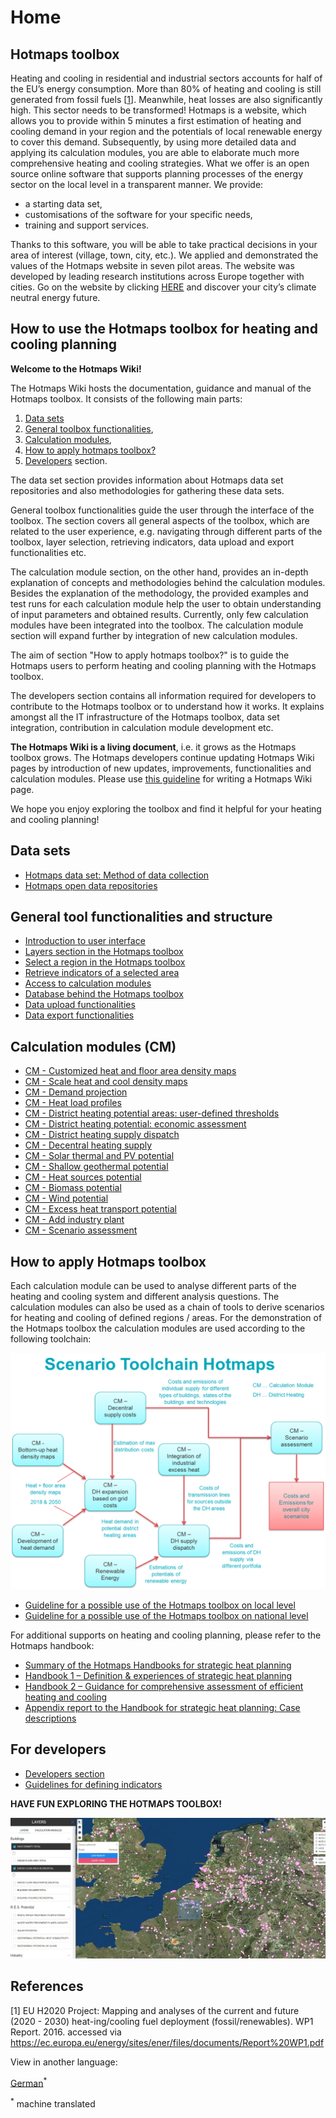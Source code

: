 <h1>Home</h1>

## Hotmaps toolbox

Heating and cooling in residential and industrial sectors accounts for half of the EU’s energy consumption. More than 80% of heating and cooling is still generated from fossil fuels [[1](#references)]. Meanwhile, heat losses are also significantly high. This sector needs to be transformed! 
Hotmaps is a website, which allows you to provide within 5 minutes a first estimation of heating and cooling demand in your region and the potentials of local renewable energy to cover this demand. Subsequently, by using more detailed data and applying its calculation modules, you are able to elaborate much more comprehensive heating and cooling strategies.
What we offer is an open source online software that supports planning processes of the energy sector on the local level in a transparent manner. We provide:
* a starting data set, 
* customisations of the software for your specific needs, 
* training and support services.

Thanks to this software, you will be able to take practical decisions in your area of interest (village, town, city, etc.). We applied and demonstrated the values of the Hotmaps website in seven pilot areas. The website was developed by leading research institutions across Europe together with cities. Go on the website by clicking [HERE](https://www.hotmaps.hevs.ch/map) and discover your city’s climate neutral energy future. 


## How to use the Hotmaps toolbox for heating and cooling planning 
**Welcome to the Hotmaps Wiki!**

The Hotmaps Wiki hosts the documentation, guidance and manual of the Hotmaps toolbox. It consists of the following main parts:

1. [Data sets](#data-sets)
1. [General toolbox functionalities](#general-tool-functionalities-and-structure),
1. [Calculation modules](#calculation-modules-cm),
1. [How to apply hotmaps toolbox?](#how-to-apply-hotmaps-toolbox)
1. [Developers](#for-developers) section.


The data set section provides information about Hotmaps data set repositories and also methodologies for gathering these data sets.

General toolbox functionalities guide the user through the interface of the toolbox. The section covers all general aspects of the toolbox, which are related to the user experience, e.g. navigating through different parts of the toolbox, layer selection, retrieving indicators, data upload and export functionalities etc.

The calculation module section, on the other hand, provides an in-depth explanation of concepts and methodologies behind the calculation modules. Besides the explanation of the methodology, the provided examples and test runs for each calculation module help the user to obtain understanding of input parameters and obtained results. Currently, only few calculation modules have been integrated into the toolbox. The calculation module section will expand further by integration of new calculation modules.

The aim of section "How to apply hotmaps toolbox?" is to guide the Hotmaps users to perform heating and cooling planning with the Hotmaps toolbox.

The developers section contains all information required for developers to contribute to the Hotmaps toolbox or to understand how it works. It explains amongst all the IT infrastructure of the Hotmaps toolbox, data set integration, contribution in calculation module development etc.

**The Hotmaps Wiki is a living document**, i.e. it grows as the Hotmaps toolbox grows. The Hotmaps developers continue updating Hotmaps Wiki pages by introduction of new updates, improvements, functionalities and calculation modules. Please use [this guideline](Guidelines-for-writing-a-Hotmaps-Wiki-page) for writing a Hotmaps Wiki page.

We hope you enjoy exploring the toolbox and find it helpful for your heating and cooling planning!

## Data sets
* [Hotmaps data set: Method of data collection](Hotmaps-data-set-method-of-data-collection)
* [Hotmaps open data repositories](Hotmaps-open-data-repositories)

## General tool functionalities and structure
* [Introduction to user interface](Introduction-to-user-interface)
* [Layers section in the Hotmaps toolbox](Layers-section-in-the-Hotmaps-toolbox)
* [Select a region in the Hotmaps toolbox](Select-a-region-in-the-Hotmaps-toolbox)
* [Retrieve indicators of a selected area](Retrieve-indicators-of-a-selected-area)
* [Access to calculation modules](Access-to-calculation-modules)
* [Database behind the Hotmaps toolbox](Database-behind-the-Hotmaps-toolbox)
* [Data upload functionalities](Data-upload-functionalities)
* [Data export functionalities](Data-export-functionalities)

## Calculation modules (CM)
* [CM - Customized heat and floor area density maps](CM-Customized-heat-and-floor-area-density-maps)
* [CM - Scale heat and cool density maps](CM-Scale-heat-and-cool-density-maps)
* [CM - Demand projection](CM-Demand-projection)
* [CM - Heat load profiles](CM-Heat-load-profiles)
* [CM - District heating potential areas: user-defined thresholds](CM-District-heating-potential-areas-user-defined-thresholds)
* [CM - District heating potential: economic assessment](CM-District-heating-potential-economic-assessment)
* [CM - District heating supply dispatch](CM-District-heating-supply-dispatch)
* [CM - Decentral heating supply](CM-Decentral-heating-supply)  
* [CM - Solar thermal and PV potential](CM-Solar-thermal-and-PV-potential)
* [CM - Shallow geothermal potential](CM-Shallow-geothermal-potential)
* [CM - Heat sources potential](CM-Heat-source-potential)
* [CM - Biomass potential](CM-Biomass-potential)
* [CM - Wind potential](CM-Wind-potential)
* [CM - Excess heat transport potential](CM-Excess-heat-transport-potential)
* [CM - Add industry plant](CM-add-industry-plant)
* [CM - Scenario assessment](CM-Scenario-assessment)

## How to apply Hotmaps toolbox
Each calculation module can be used to analyse different parts of the heating and cooling system and different analysis questions. The calculation modules can also be used as a chain of tools to derive scenarios for heating and cooling of defined regions / areas. For the demonstration of the Hotmaps toolbox the calculation modules are used according to the following toolchain:

![](../images/Hotmaps_toolchain_2019-05-09.png)

* [Guideline for a possible use of the Hotmaps toolbox on local level](GL-local)
* [Guideline for a possible use of the Hotmaps toolbox on national level](GL-national)


For additional supports on heating and cooling planning, please refer to the Hotmaps handbook:
* [Summary of the Hotmaps Handbooks for strategic heat planning](https://www.hotmaps-project.eu/wp-content/uploads/2019/04/Summary-Hotmaps-Handbook.pdf)
* [Handbook 1 – Definition &amp; experiences of strategic heat planning](https://vbn.aau.dk/da/publications/definition-amp-experiences-of-strategic-heat-planning)
* [Handbook 2 – Guidance for comprehensive assessment of efficient heating and cooling](https://vbn.aau.dk/da/publications/guidance-for-the-comprehensive-assessment-of-efficient-heating-an)
* [Appendix report to the Handbook for strategic heat planning: Case descriptions](https://vbn.aau.dk/da/publications/appendix-report-to-the-hotmaps-handbook-for-strategic-heat-planni)


## For developers
* [Developers section](Developers)
* [Guidelines for defining indicators](Guidelines-for-defining-indicators)


**HAVE FUN EXPLORING THE HOTMAPS TOOLBOX!**

![](../images/Hotmaps_test.JPG)

## References
[1] EU H2020 Project: Mapping and analyses of the current and future (2020 - 2030) heat-ing/cooling fuel deployment (fossil/renewables). WP1 Report. 2016. accessed via https://ec.europa.eu/energy/sites/ener/files/documents/Report%20WP1.pdf









<!--- THIS IS A SUPER UNIQUE IDENTIFIER -->

View in another language:

 [German](../de/Home)<sup>\*</sup> 

<sup>\*</sup> machine translated
